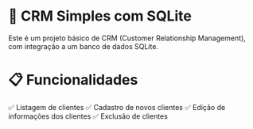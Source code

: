 # 📌 CRM Simples com SQLite

Este é um projeto básico de CRM (Customer Relationship Management), com integração a um banco de dados SQLite.


# 📋 Funcionalidades

✅ Listagem de clientes
✅ Cadastro de novos clientes
✅ Edição de informações dos clientes
✅ Exclusão de clientes

